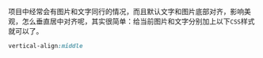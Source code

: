 项目中经常会有图片和文字同行的情况，而且默认文字和图片底部对齐，影响美观，怎么垂直居中对齐呢，其实很简单：给当前图片和文字分别加上以下`CSS`样式就可以了。

```css
vertical-align:middle
```

